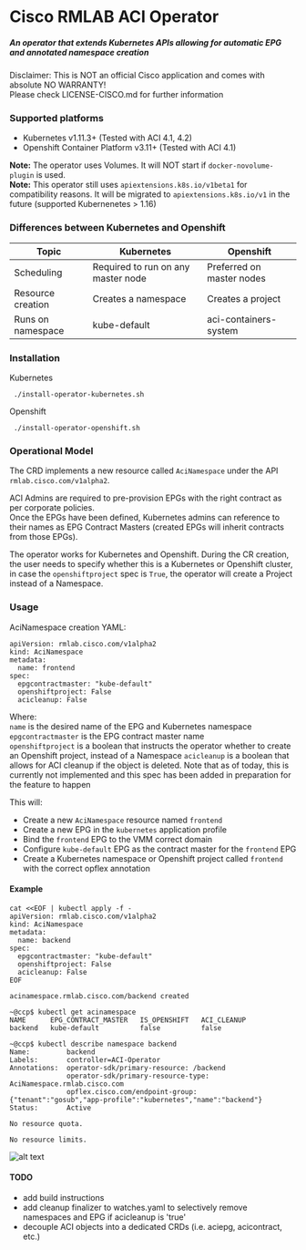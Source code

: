 # Cisco RMLAB ACI Operator
##### An operator that extends Kubernetes APIs allowing for automatic EPG and annotated namespace creation<br>
Disclaimer: This is NOT an official Cisco application and comes with absolute NO WARRANTY! <br>Please check LICENSE-CISCO.md for further information <br>

### Supported platforms
* Kubernetes v1.11.3+ (Tested with ACI 4.1, 4.2)
* Openshift Container Platform v3.11+ (Tested with ACI 4.1)

<b>Note:</b> The operator uses Volumes. It will NOT start if `docker-novolume-plugin` is used.<br>
<b>Note:</b> This operator still uses `apiextensions.k8s.io/v1beta1` for compatibility reasons. It will be migrated to `apiextensions.k8s.io/v1` in the future (supported Kubernenetes > 1.16)


### Differences between Kubernetes and Openshift

| Topic        | Kubernetes           | Openshift  |
| ------------- |-------------| -----|
| Scheduling      | Required to run on any master node | Preferred on master nodes |
| Resource creation      | Creates a namespace      |   Creates a project |
| Runs on namespace| kube-default      |    aci-containers-system |


### Installation
Kubernetes

``` ./install-operator-kubernetes.sh```

Openshift

``` ./install-operator-openshift.sh```

### Operational Model
The CRD implements a new resource called `AciNamespace` under the API `rmlab.cisco.com/v1alpha2`.<br>

ACI Admins are required to pre-provision EPGs with the right contract as per corporate policies. <br>
Once the EPGs have been defined, Kubernetes admins can reference to their names as EPG Contract Masters (created EPGs will inherit contracts from those EPGs).<br>

The operator works for Kubernetes and Openshift. During the CR creation, the user needs to specify whether this is a Kubernetes or Openshift cluster, in case the `openshiftproject` spec is `True`, the operator will create a Project instead of a Namespace.

### Usage

AciNamespace creation YAML:

```
apiVersion: rmlab.cisco.com/v1alpha2
kind: AciNamespace
metadata:
  name: frontend
spec:
  epgcontractmaster: "kube-default"
  openshiftproject: False
  acicleanup: False
```

Where:<br>
`name` is the desired name of the EPG and Kubernetes namespace<br>
`epgcontractmaster` is the EPG contract master name<br>
`openshiftproject` is a boolean that instructs the operator whether to create an Openshift project, instead of a Namespace
`acicleanup` is a boolean that allows for ACI cleanup if the object is deleted. Note that as of today, this is currently not implemented and this spec has been added in preparation for the feature to happen

This will:

* Create a new `AciNamespace` resource named `frontend`
* Create a new EPG in the `kubernetes` application profile
* Bind the `frontend` EPG to the VMM correct domain
* Configure `kube-default` EPG as the contract master for the `frontend` EPG
* Create a Kubernetes namespace or Openshift project called `frontend` with the correct opflex annotation

#### Example
```
cat <<EOF | kubectl apply -f -
apiVersion: rmlab.cisco.com/v1alpha2
kind: AciNamespace
metadata:
  name: backend
spec:
  epgcontractmaster: "kube-default"
  openshiftproject: False
  acicleanup: False
EOF
	
acinamespace.rmlab.cisco.com/backend created
```

```
~@ccp$ kubectl get acinamespace
NAME      EPG_CONTRACT_MASTER   IS_OPENSHIFT   ACI_CLEANUP
backend   kube-default          false          false
```

```
~@ccp$ kubectl describe namespace backend
Name:         backend
Labels:       controller=ACI-Operator
Annotations:  operator-sdk/primary-resource: /backend
              operator-sdk/primary-resource-type: AciNamespace.rmlab.cisco.com
              opflex.cisco.com/endpoint-group:  {"tenant":"gosub","app-profile":"kubernetes","name":"backend"}
Status:       Active

No resource quota.

No resource limits.
```

![alt text](https://raw.githubusercontent.com/rtortori/rmlab-aci-operator/master/screenshots/epg.png "EPGs in ACI")

#### TODO
- add build instructions
- add cleanup finalizer to watches.yaml to selectively remove namespaces and EPG if acicleanup is 'true'
- decouple ACI objects into a dedicated CRDs (i.e. aciepg, acicontract, etc.)
